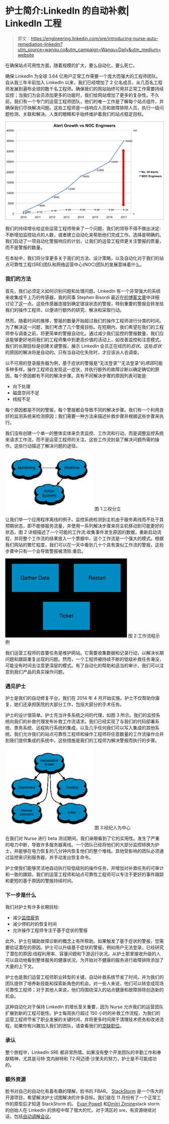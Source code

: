 # 护士简介:LinkedIn 的自动补救| LinkedIn 工程

> 原文：<https://engineering.linkedin.com/sre/introducing-nurse-auto-remediation-linkedin?utm_source=wanqu.co&utm_campaign=Wanqu+Daily&utm_medium=website>

在确保站点可用性方面，随着规模的扩大，要么自动化，要么死亡。

确保 LinkedIn 为全球 3.64 亿用户正常工作需要一个庞大而强大的工程师团队。自从我三年半前加入 LinkedIn 以来，我们已经增加了 2 亿名成员，从几百名工程师发展到遍布全球的数千名工程师。确保我们的网站始终可用并正常工作需要持续监控；当我们为会员添加更多的功能时，我们给网站增加了更多的复杂性。不久前，我们有一个专门的运营工程师团队，他们的唯一工作是了解每个站点组件，并确保我们尽快解决问题。这些工程师是一线响应人员和故障排除人员，执行一级问题检测、关联和解决。人类的眼睛和手始终维护着我们的站点稳定目标。

![](img/582dcceea1919c25163855d035943a30.png)

我们的持续增长给这些运营工程师带来了一个问题，我们的领导不得不做出决定:不断增加监控站点的人数，或者建立自动化来帮助他们完成工作。选择是明确的。我们启动了一项自动化警报响应的计划，让我们的运营工程师更关注警报的质量，而不是警报的数量。

在本帖中，我们将分享更多关于我们的方法、设计策略，以及自动化对于我们的站点可靠性工程(SRE)团队和网络运营中心(NOC)团队的发展意味着什么。

### 我们的方法

首先，我们必须定义如何识别问题和处理问题。LinkedIn 有一个非常强大的系统来收集成千上万的传感器，我的同事 Stephen Bisordi 最近在[的博客文章](https://engineering.linkedin.com/metrics/scaling-collection-self-service-metrics)中详细讨论了这一点。这些传感器连接到确定错误状态的警报，特别重要的警报会转发给我们的操作工程师，以便进行额外的研究、解决和采取行动。

然而，随着时间的推移，警报的数量开始超过我们的操作工程师进行分类的时间。为了解决这一问题，我们考虑了几个警报目标。在短期内，我们希望在我们的工程师参与调查之前，将更简单的警报自动化。通过减少我们监控的警报数量，我们应该能够更好地将我们的工程师集中到更高价值的活动上，如改善监控和注意模式。我们的长期目标是创建关键警报，展示 LinkedIn 会员正在经历的*症状*。这些*症状*的原因的解决将是自动的。只有当自动化失败时，才应该派人去调查。

以不可用的登录服务器为例，基于症状的警报是“无法登录”“无法登录”的*原因*可能多种多样。操作工程师会发现这一症状，并执行额外的故障诊断以确定确切的原因，每个原因都有不同的解决步骤。具有不同解决步骤的原因列表可能是:

*   向下处理
*   磁盘空间不足
*   线程不足

每个原因都是不同的警报，每个警报都会导致不同的解决步骤。我们有一个利用良好的监测系统来检测原因；我们需要一种方法来描述补救步骤并根据这些步骤来执行。

我们没有创建一个单一的整体实体来负责监控、工作流和行动，而是调整监控系统来请求工作流，而不是运营工程师的关注。这些工作流封装了解决问题所需的操作。这些行动描述了解决问题的途径。

![](img/9c6c8c642d271b5408d321ec07c25144.png)
图 1:三权分立

让我们举一个应用程序离线的例子。监控系统检测到主机由于服务离线而不处于其预期状态，即不能够服务流量，并使用一系列解决步骤来将主机移动到可能更好的状态。图 2 详细描述了一个可能的工作流:收集事件发生原因的数据，重新启动流程，并将整个工作流的结果放入一个票据中。这个工作流是一个强大的模式。根据我们网站的繁忙程度，我们可以在一天中看到几十个具有类似工作流的警报。这些步骤中只有一个会导致警报被清除:重启。

![](img/be654d03a1e86dff4678251324ee1d0b.png)
图 2:工作流程示例

我们运营工程师的首要任务是维护网站。它需要收集数据和记录行动，以解决长期问题和跟踪重复出现的问题。然而，一个工程师被持续不断的低级补救任务淹没，可能没有时间去注意更深层的模式。有了自动化的帮助和适当的审计，我们可以注意到我们产品的真实操作问题。

### 遇见护士

护士是我们的自动修复平台，我们在 2014 年 4 月开始实施。护士不仅帮助你康复，她们还承担医院的大部分工作，包括大部分的手术任务。

护士的设计很简单。护士充当许多系统之间的代理，如图 3 所示。我们的监控系统向我们的补救代理发布补救工作流请求。我们已经实现了与我们的代码部署系统、票务系统、远程执行系统的集成，以及几乎任何我们可以写入集成的其他系统。我们允许我们的站点可靠性工程师和操作工程师将任意数量的工作流操作合并到我们提供集成的系统中。这些措施是我们的工程师为解决警报而执行的步骤。

![](img/1cf7b7139d971e5e0c75b0a8f5e30d70.png)
图 3:经纪人为中心

在我们对 Nurse 进行 beta 测试期间，我们亲眼看到了它的实用性。发生了严重的电力中断，导致许多服务器离线。一个团队已经将他们的大部分监控转换为护士，并能够在电力恢复的几分钟内恢复他们的整个堆栈。其他受影响的团队必须通过监控来识别服务器，并手动发出恢复命令。

护士使我们能够灵活地自动执行较低级别的操作任务，并增加对补救任务的可审计和一致的跟踪。我们的运营工程师和站点可靠性工程师可以专注于更好的事件跟踪和更短的基于原因的警报持续时间。

### 下一步是什么

我们对护士有许多长期目标:

*   减少[监控疲劳](http://fractio.nl/2014/08/26/cardiac-alarms-and-ops/)
*   减少停机时的恢复时间
*   允许操作工程师专注于基于症状的警报

此外，护士在辅助故障诊断的概念上有所帮助。如果触发了基于症状的警报，您需要验证潜在的原因。护士可以升级基于症状的警报，例如用户无法登录，已经研究了潜在的原因:线程利用率、容量问题和下游运行状况。从护士那里接收升级的人可以自动地看到整体服务的健康状况，为开始对不健康的服务进行故障排除添加了大量的上下文。

护士也是我们运营工程师职业转型的关键。自动补救系统节省了时间，并为我们的团队提供了培养新技能和探索新角色的机会。对一些人来说，他们可以转变成现场可靠性工程师；对于其他人来说，他们将围绕深入的站点健康和故障排除创造新的机会。

这种自动化对于保持 LinkedIn 的增长至关重要，因为 Nurse 允许我们的运营团队扩展到新的工程可能性。护士每周执行超过 150 小时的补救工作流程，为我们的运营工程师节省了职业发展的关键时间，并将更多时间用于清理技术债务和改进流程。如果你有兴趣加入我们的团队，请查看我们的[空缺职位](https://www.linkedin.com/vsearch/j?company=linkedin&title=software)。

### 承认

整个旅程中，LinkedIn SRE 都非常热情。如果没有整个开发团队的辛勤工作和奉献精神，尤其是马特·克内赫特和 T2·阿迈德·沙里夫的努力，护士是不可能成功的。

### 额外资源

脸书对自己的自动化有着有趣的理解，脸书的 FBAR。 [StackStorm](http://stackstorm.com) 是一个伟大的开源项目，希望解决护士试图解决的许多目标。我们是在 11 月份有了一个正常工作的原型后才知道 StackStorm 的。 [Evan Powell](https://twitter.com/epowell101) 和[Dmitri Zimine](https://www.linkedin.com/in/zimine)stack storm 的创始人在 LinkedIn 的旅程中帮了很大的忙。对于湾区的 sre，有资源继续对话，包括[自动调解会议](http://www.meetup.com/Auto-Remediation-and-Event-Driven-Automation/)。
